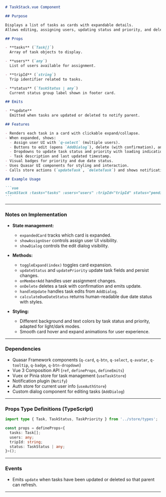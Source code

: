 ````markdown
# TaskStack.vue Component

## Purpose

Displays a list of tasks as cards with expandable details.  
Allows editing, assigning users, updating status and priority, and deleting tasks.

## Props

- **tasks** (`Task[]`)  
  Array of task objects to display.

- **users** (`any`)  
  List of users available for assignment.

- **tripId** (`string`)  
  Trip identifier related to tasks.

- **status** (`TaskStatus | any`)  
  Current status group label shown in footer card.

## Emits

- **update**  
  Emitted when tasks are updated or deleted to notify parent.

## Features

- Renders each task in a card with clickable expand/collapse.
- When expanded, shows:
  - Assign user UI with `q-select` (multiple users).
  - Buttons to edit (opens `AddDialog`), delete (with confirmation), and close card.
  - Dropdowns to update task status and priority with loading indication.
  - Task description and last updated timestamp.
- Visual badges for priority and due date status.
- Uses Quasar UI components for styling and interaction.
- Calls store actions (`updateTask`, `deleteTask`) and shows notifications on success/failure.

## Example Usage

```vue
<TaskStack :tasks="tasks" :users="users" :tripId="tripId" status="pending" @update="fetchTasks" />
```
````

---

### Notes on Implementation

- **State management:**

  - `expandedCard` tracks which card is expanded.
  - `showAssignUser` controls assign user UI visibility.
  - `showDialog` controls the edit dialog visibility.

- **Methods:**

  - `toggleExpand(index)` toggles card expansion.
  - `updateStatus` and `updatePriority` update task fields and persist changes.
  - `onMemberAdd` handles user assignment changes.
  - `onDelete` deletes a task with confirmation and emits update.
  - `handleUpdate` handles task edits from `AddDialog`.
  - `calculateDueDateStatus` returns human-readable due date status with styles.

- **Styling:**

  - Different background and text colors by task status and priority, adapted for light/dark modes.
  - Smooth card hover and expand animations for user experience.

---

### Dependencies

- Quasar Framework components (`q-card`, `q-btn`, `q-select`, `q-avatar`, `q-tooltip`, `q-badge`, `q-btn-dropdown`)
- Vue 3 Composition API (`ref`, `defineProps`, `defineEmits`)
- Vuex or Pinia store for task management (`useTaskStore`)
- Notification plugin (`Notify`)
- Auth store for current user info (`useAuthStore`)
- Custom dialog component for editing tasks (`AddDialog`)

---

### Props Type Definitions (TypeScript)

```ts
import type { Task, TaskStatus, TaskPriority } from '../store/types';

const props = defineProps<{
  tasks: Task[];
  users: any;
  tripId: string;
  status: TaskStatus | any;
}>();
```

---

### Events

- Emits `update` when tasks have been updated or deleted so that parent can refresh.

---

```

```

